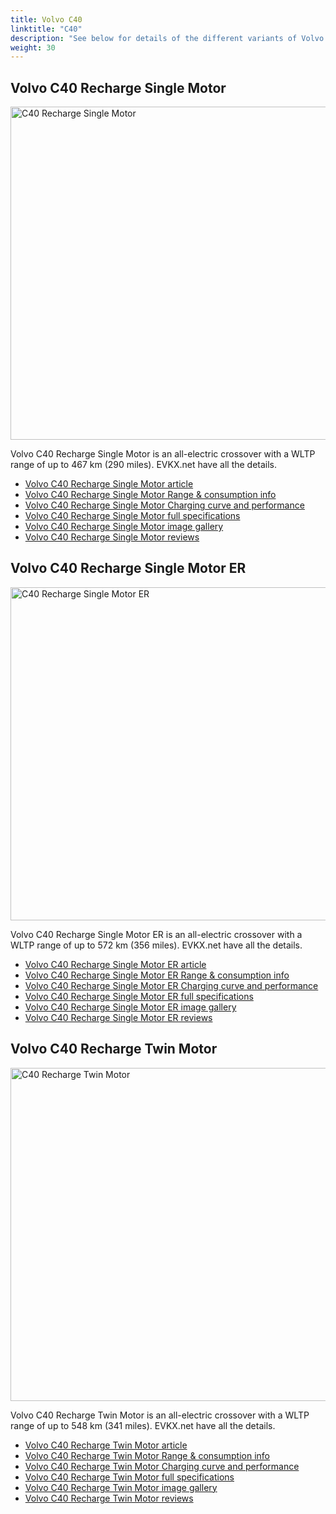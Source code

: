 ```yaml
---
title: Volvo C40
linktitle: "C40"
description: "See below for details of the different variants of Volvo C40"
weight: 30
---
```

## Volvo C40 Recharge Single Motor

<a href="/models/volvo/c40/c40_recharge_single_motor/"><img src="https://media.evkx.net/multimedia/models/volvo/c40/C40_recharge_single_motor/main_1_st.jpg" width="800" height="533" alt="C40 Recharge Single Motor" ></a>

Volvo C40 Recharge Single Motor is an all-electric crossover with a WLTP range of up to 467 km (290 miles). EVKX.net have all the details. 

- [Volvo C40 Recharge Single Motor article](/models/volvo/c40/c40_recharge_single_motor/)
- [Volvo C40 Recharge Single Motor Range & consumption info](/models/volvo/c40/c40_recharge_single_motor/rangeandconsumption)
- [Volvo C40 Recharge Single Motor Charging curve and performance](/models/volvo/c40/c40_recharge_single_motor/chargingcurve)
- [Volvo C40 Recharge Single Motor full specifications](/models/volvo/c40/c40_recharge_single_motor/specifications)
- [Volvo C40 Recharge Single Motor image gallery](/models/volvo/c40/c40_recharge_single_motor/gallery)
- [Volvo C40 Recharge Single Motor reviews](/models/volvo/c40/c40_recharge_single_motor/reviews)

## Volvo C40 Recharge Single Motor ER

<a href="/models/volvo/c40/c40_recharge_single_motor_er/"><img src="https://media.evkx.net/multimedia/models/volvo/c40/C40_recharge_single_motor_er/main_1_st.jpg" width="800" height="533" alt="C40 Recharge Single Motor ER" ></a>

Volvo C40 Recharge Single Motor ER is an all-electric crossover with a WLTP range of up to 572 km (356 miles). EVKX.net have all the details. 

- [Volvo C40 Recharge Single Motor ER article](/models/volvo/c40/c40_recharge_single_motor_er/)
- [Volvo C40 Recharge Single Motor ER Range & consumption info](/models/volvo/c40/c40_recharge_single_motor_er/rangeandconsumption)
- [Volvo C40 Recharge Single Motor ER Charging curve and performance](/models/volvo/c40/c40_recharge_single_motor_er/chargingcurve)
- [Volvo C40 Recharge Single Motor ER full specifications](/models/volvo/c40/c40_recharge_single_motor_er/specifications)
- [Volvo C40 Recharge Single Motor ER image gallery](/models/volvo/c40/c40_recharge_single_motor_er/gallery)
- [Volvo C40 Recharge Single Motor ER reviews](/models/volvo/c40/c40_recharge_single_motor_er/reviews)

## Volvo C40 Recharge Twin Motor

<a href="/models/volvo/c40/c40_recharge_twin_motor/"><img src="https://media.evkx.net/multimedia/models/volvo/c40/C40_recharge_twin_motor/main_1_st.jpg" width="800" height="533" alt="C40 Recharge Twin Motor" ></a>

Volvo C40 Recharge Twin Motor is an all-electric crossover with a WLTP range of up to 548 km (341 miles). EVKX.net have all the details. 

- [Volvo C40 Recharge Twin Motor article](/models/volvo/c40/c40_recharge_twin_motor/)
- [Volvo C40 Recharge Twin Motor Range & consumption info](/models/volvo/c40/c40_recharge_twin_motor/rangeandconsumption)
- [Volvo C40 Recharge Twin Motor Charging curve and performance](/models/volvo/c40/c40_recharge_twin_motor/chargingcurve)
- [Volvo C40 Recharge Twin Motor full specifications](/models/volvo/c40/c40_recharge_twin_motor/specifications)
- [Volvo C40 Recharge Twin Motor image gallery](/models/volvo/c40/c40_recharge_twin_motor/gallery)
- [Volvo C40 Recharge Twin Motor reviews](/models/volvo/c40/c40_recharge_twin_motor/reviews)

